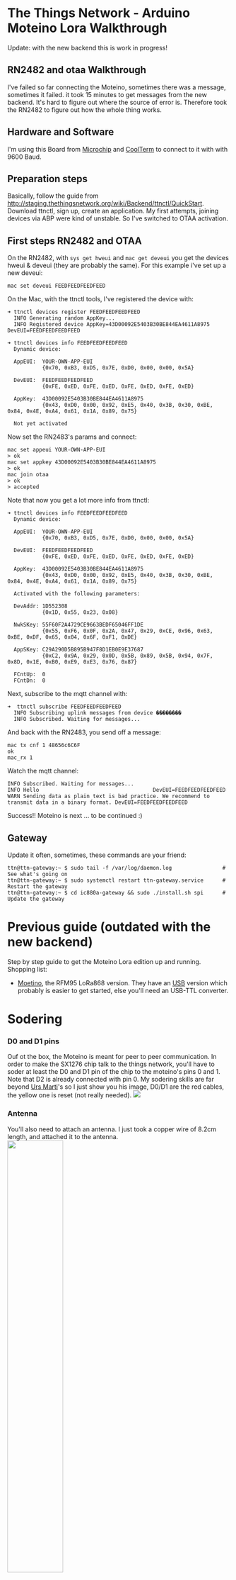# The Things Network - Arduino Moteino Lora Walkthrough

Update: with the new backend this is work in progress!

## RN2482 and otaa Walkthrough

I've failed so far connecting the Moteino, sometimes there was a message, sometimes it failed. it took 15 minutes to get messages from the new backend. It's hard to figure out where the source of error is. Therefore took the RN2482 to figure out how the whole thing works.

## Hardware and Software
I'm using this Board from [Microchip](http://www.microchip.com/DevelopmentTools/ProductDetails.aspx?PartNO=dm164138#utm_medium=Press-Release&utm_term=LoRa%20Certification%20&utm_content=WPD&utm_campaign=868MHz) and [CoolTerm](http://freeware.the-meiers.org) to connect to it with with 9600 Baud.

## Preparation steps
Basically, follow the guide from http://staging.thethingsnetwork.org/wiki/Backend/ttnctl/QuickStart. Download ttnctl, sign up, create an application. My first attempts, joining devices via ABP were kind of unstable. So I've switched to OTAA activation.

## First steps RN2482 and OTAA
On the RN2482, with ```sys get hweui``` and ```mac get deveui``` you get the devices hweui & deveui (they are probably the same). For this example i've set up a new deveui:

```
mac set deveui FEEDFEEDFEEDFEED
```

On the Mac, with the ttnctl tools, I've registered the device with:

```
➜ ttnctl devices register FEEDFEEDFEEDFEED
  INFO Generating random AppKey...
  INFO Registered device AppKey=43D00092E5403B30BE844EA4611A8975 DevEUI=FEEDFEEDFEEDFEED

➜ ttnctl devices info FEEDFEEDFEEDFEED
  Dynamic device:

  AppEUI:  YOUR-OWN-APP-EUI
           {0x70, 0xB3, 0xD5, 0x7E, 0xD0, 0x00, 0x00, 0x5A}

  DevEUI:  FEEDFEEDFEEDFEED
           {0xFE, 0xED, 0xFE, 0xED, 0xFE, 0xED, 0xFE, 0xED}

  AppKey:  43D00092E5403B30BE844EA4611A8975
           {0x43, 0xD0, 0x00, 0x92, 0xE5, 0x40, 0x3B, 0x30, 0xBE, 0x84, 0x4E, 0xA4, 0x61, 0x1A, 0x89, 0x75}

  Not yet activated
```

Now set the RN2483's params and connect:

  ```
  mac set appeui YOUR-OWN-APP-EUI
  > ok
  mac set appkey 43D00092E5403B30BE844EA4611A8975
  > ok
  mac join otaa
  > ok
  > accepted
  ```

Note that now you get a lot more info from ttnctl:

  ```
  ➜ ttnctl devices info FEEDFEEDFEEDFEED
    Dynamic device:

    AppEUI:  YOUR-OWN-APP-EUI
             {0x70, 0xB3, 0xD5, 0x7E, 0xD0, 0x00, 0x00, 0x5A}

    DevEUI:  FEEDFEEDFEEDFEED
             {0xFE, 0xED, 0xFE, 0xED, 0xFE, 0xED, 0xFE, 0xED}

    AppKey:  43D00092E5403B30BE844EA4611A8975
             {0x43, 0xD0, 0x00, 0x92, 0xE5, 0x40, 0x3B, 0x30, 0xBE, 0x84, 0x4E, 0xA4, 0x61, 0x1A, 0x89, 0x75}

    Activated with the following parameters:

    DevAddr: 1D552308
             {0x1D, 0x55, 0x23, 0x08}

    NwkSKey: 55F60F2A4729CE9663BEDF65046FF1DE
             {0x55, 0xF6, 0x0F, 0x2A, 0x47, 0x29, 0xCE, 0x96, 0x63, 0xBE, 0xDF, 0x65, 0x04, 0x6F, 0xF1, 0xDE}

    AppSKey: C29A290D5B895B947F8D1EB0E9E37687
             {0xC2, 0x9A, 0x29, 0x0D, 0x5B, 0x89, 0x5B, 0x94, 0x7F, 0x8D, 0x1E, 0xB0, 0xE9, 0xE3, 0x76, 0x87}

    FCntUp:  0
    FCntDn:  0
  ```

Next, subscribe to the mqtt channel with:

  ```
  ➜  ttnctl subscribe FEEDFEEDFEEDFEED
    INFO Subscribing uplink messages from device ��������
    INFO Subscribed. Waiting for messages...
  ```

And back with the RN2483, you send off a message:

  ```
  mac tx cnf 1 48656c6C6F
  ok
  mac_rx 1
  ```
  Watch the mqtt channel:
  ```
  INFO Subscribed. Waiting for messages...
  INFO Hello                                    DevEUI=FEEDFEEDFEEDFEED
  WARN Sending data as plain text is bad practice. We recommend to transmit data in a binary format. DevEUI=FEEDFEEDFEEDFEED
  ```

Success!! Moteino is next ... to be continued :)


## Gateway
Update it often, sometimes, these commands are your friend:
```
ttn@ttn-gateway:~ $ sudo tail -f /var/log/daemon.log                # See what's going on
ttn@ttn-gateway:~ $ sudo systemctl restart ttn-gateway.service      # Restart the gateway
ttn@ttn-gateway:~ $ cd ic880a-gateway && sudo ./install.sh spi      # Update the gateway
```


# Previous guide (outdated with the new backend)
Step by step guide to get the Moteino Lora edition up and running.
Shopping list:

- [Moetino](https://lowpowerlab.com/shop/Moteino/moteinomega), the RFM95 LoRa868 version. They have an [USB](https://lowpowerlab.com/shop/Moteino/MoteinoMEGAUSB) version which probably is easier to get started, else you'll  need an USB-TTL converter.

# Sodering

### D0 and D1 pins

Ouf ot the box, the Moteino is meant for peer to peer communication. In order to make the SX1276 chip talk to the things network, you'll have to soder at least the D0 and D1 pin of the chip to the moteino's pins 0 and 1. Note that D2 is already connected with pin 0. My sodering skills are far beyond [Urs Marti](https://github.com/urs8000)'s so I just show you his image, D0/D1 are the red cables, the yellow one is reset (not really needed).
<img src="https://github.com/lukastheiler/ttn_monteino/blob/master/images/monteinomega_for_lora-ttn_1024.jpg">

### Antenna

You'll also need to attach an antenna. I just took a copper wire of 8.2cm length, and attached it to the antenna.
<img src="https://github.com/lukastheiler/ttn_monteino/blob/master/images/antenna.jpg" height="50%" width="50%">

# Arduino code
I started out with this repository https://github.com/matthijskooijman/arduino-lmic which made the IBM LIC library availbably to arduino. The arduino code is in this git repository.

## Changes

* **LMIC pin mapping**.
  Adjust them to the corresponding pins.
  ```
  // Pin mapping
  const lmic_pinmap lmic_pins = {
    .nss = 4,
    .rxtx = LMIC_UNUSED_PIN,
    .rst = 13,
    .dio = {2, 1, 0},
  };
  ```

* **Node Device address**.
```static const u4_t DEVADDR = 0xFEEDBEEF```, the addresses are non-inique.
Check the [address space] (http://staging.thethingsnetwork.org/wiki/Legacy/AddressSpace)

* **The message**.
I just submit the current counter. Basically, this is where you'd collect and send the sensor data.
  ```
  byte buffer[32];
  int counter = 0;
  void do_send(osjob_t* j) {

    String message = "Arduino count=" + String(counter);
    message.getBytes(buffer, message.length()+1);
    counter++;
    Serial.println("Sending: "+message);
    LMIC_setTxData2(1, (uint8_t*) buffer, message.length() , 0);
  }
  ```

* **Resend interval**.
 ```const unsigned TX_INTERVAL = 180;```
 The [ttn fair access policy](http://forum.thethingsnetwork.org/t/limitations-data-rate-packet-size-30-seconds-day-fair-access-policy-nodes-per-gateway/1300) allows 30s/day and node. Which translates to roughly 1 message every 3 mins. If you send too many, the gateway stops accepting messages (at least I believe so, when I wrote this there were quite some changes to ttn, which could have influenced my findings). If you don't get any messages anymore, consider switching the node address, or restart your gateway with ```sudo systemctl start ttn-gateway.service```.

# Results

## On Things Newtork
Go check your result using the thingsnetwork restful api: http://thethingsnetwork.org/api/v0/nodes/FEEDBEEF/

## Using mqtt
Check out the mqtt script in this respository, and you get all messages in mqtt, e.g:
```
➜  ttn_monteino git:(master) ✗ node mqtt.js
connected, subscribed nodes/FEEDBEEF/packets
[1] Sun Apr 17 2016 20:13:13 GMT+0200 (CEST) from nodes/FEEDBEEF/packets
{ gatewayEui: 'B827EBFFFEC7F595',
  nodeEui: 'FEEDBEEF',
  time: '2016-04-17T18:13:13.505977494Z',
  frequency: 867.1,
  dataRate: 'SF7BW125',
  rssi: -41,
  snr: 10.8,
  rawData: 'QO3+SFqACwAButTT0jE9kHKoTrV+ObIHEQe2Zhc=',
  data: 'Arduino count=11' }
```
